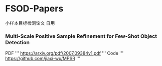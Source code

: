 # FSOD-Papers
小样本目标检测论文 自用


### Multi-Scale Positive Sample Refinement for Few-Shot Object Detection
PDF '''  https://arxiv.org/pdf/2007.09384v1.pdf '''
Code ''' https://github.com/jiaxi-wu/MPSR '''
